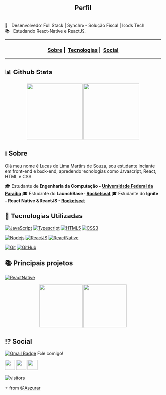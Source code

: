 <h2 align="center">Perfil</h2>

 <br/> :purple_heart: &nbsp; Desenvolvedor Full Stack | Synchro - Solução Fiscal | Icods Tech
 <br/> 📚 &nbsp; Estudando React-Native e ReactJS.
 
___

<h3 align="center">
  <a href="#information_source-sobre">Sobre</a>&nbsp;|&nbsp;
 <a href="#rocket-tecnologias-utilizadas">Tecnologias</a>&nbsp;|&nbsp; 
 <a href="#interrobang-motivo">Social</a>

___

## 📊 Github Stats 
<p align="center">
<a href="https://github.com/Aszurar/github-readme-stats">
  <img height="180em" src="https://github-readme-stats.vercel.app/api?username=Aszurar&theme=highcontrast&show_icons=true&include_all_commits=true&count_private=true" />
  <img height="180em" src="https://github-readme-stats.vercel.app/api/top-langs/?username=Aszurar&theme=highcontrast&layout=compact&langs_count=10" />
 </a>
</p>

## :information_source: Sobre
  Olá meu nome é Lucas de Lima Martins de Souza, sou estudante inciante em front-end e back-end, apredendo tecnologias como Javascript, React, HTML e CSS.

🎓 Estudante de **Engenharia da Computação - [Universidade Federal da Paraíba](https://www.ufpb.br/)**
🎓 Estudante do **LaunchBase - [Rocketseat](https://rocketseat.com.br/launchbase)**
🎓 Estudante do **Ignite - React Native & ReactJS - [Rocketseat](https://rocketseat.com.br/ignite)**


## :rocket: Tecnologias Utilizadas

[![JavaScript](https://img.shields.io/badge/-JavaScript-white?style=flat&logo=javascript&link=https://github.com/Aszurar)](https://github.com/Aszurar) [![Typescript](https://img.shields.io/badge/-Typescript-white?style=?style=flat-square&logo=typescript&link=https://github.com/Aszurar)](https://github.com/Aszurar) [![HTML5](https://img.shields.io/badge/-HTML5-E34F26?style=flat&logo=html5&logoColor=white&link=https://github.com/Aszurar)](https://github.com/Aszurar) [![CSS3](https://img.shields.io/badge/-CSS3-1572B6?style=flat&logo=css3&link=https://github.com/Aszurar)](https://github.com/Aszurar) 


[![Nodejs](https://img.shields.io/badge/-Nodejs-black?style=flat&logo=Node.js&link=https://github.com/Aszurar)](https://github.com/Aszurar) [![ReactJS](https://img.shields.io/badge/-React-black?style=flat&logo=react&link=https://github.com/Aszurar)](https://github.com/Aszurar)  [![ReactNative](https://img.shields.io/badge/-ReactNative-black?style=flat&logo=react&link=https://github.com/Aszurar)](https://github.com/Aszurar)

[![Git](https://img.shields.io/badge/-Git-black?style=flat&logo=git&link=https://github.com/Aszurar)](https://github.com/Aszurar)  [![GitHub](https://img.shields.io/badge/-GitHub-181717?style=flat&logo=github&link=https://github.com/Aszurar)](https://github.com/Aszurar)
 
 ## 📚 Principais projetos
  
  [![ReactNative](https://img.shields.io/badge/-ReactNative-black?style=flat&logo=react&link=https://github.com/Aszurar)](https://github.com/Aszurar)
 <p align="center">
  <a href="https://github.com/Aszurar/github-readme-stats">
    <img height="140em" src="https://github-readme-stats.vercel.app/api/pin/?username=Aszurar&theme=highcontrast&repo=gofinances" />
    <img height="140em" src="https://github-readme-stats.vercel.app/api/pin/?username=Aszurar&theme=highcontrast&repo=Rentx" />
  </a>
 </p>



## :interrobang: Social

[![Gmail Badge](https://img.shields.io/badge/-lms.souza39@gmail.com-c14438?style=flat-square&logo=Gmail&logoColor=white&link=mailto:lms.souza39@gmail.com)](mailto:lms.souza39@gmail.com) Fale comigo! 


<a href="https://www.instagram.com/lucazura/"><img src="https://www.vectorlogo.zone/logos/instagram/instagram-icon.svg" width="32px" height="32px"></a>        <a href="https://www.facebook.com/lucas.delima.549436"><img src="https://i.ibb.co/zmYNW4p/facebook.png" width="32px" height="32px"></a>        <a href="https://www.linkedin.com/in/lucas-de-lima-azsura//"><img src="https://i.ibb.co/Kx2GSrT/linkedin.png" width="32px" height="32px"></a> 

 ![visitors](https://visitor-badge.laobi.icu/badge?page_id=Aszurar)
 
⭐️ from [@Aszurar](https://github.com/Aszurar)

